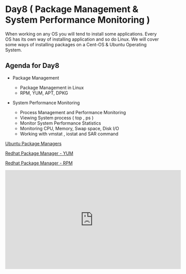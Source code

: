 # Day8 ( Package Management & System Performance Monitoring )

When working on any OS you will tend to install some applications. Every OS has its own way of installing application and so do Linux. We will cover some ways of installing packages on a Cent-OS & Ubuntu Operating System.


## Agenda for Day8

* Package Management

  -  Package Management in Linux
  -  RPM, YUM, APT, DPKG

* System Performance Monitoring

  -  Process Management and Performance Monitoring
  -  Viewing System process ( top , ps )
  -  Monitor System Performance Statistics
  -  Monitoring CPU, Memory, Swap space, Disk I/O
  -  Working with vmstat , iostat and SAR command

[Ubuntu Package Managers](ubuntu-packagemangers.md)

[Redhat Package Manager - YUM](centos_yum.md)

[Redhat Package Manager - RPM](centos_rpm.md)

<iframe width="560" height="315" src="https://www.youtube.com/embed/_AXqc7FLeyk" frameborder="0" allow="accelerometer; autoplay; encrypted-media; gyroscope; picture-in-picture" allowfullscreen></iframe>
